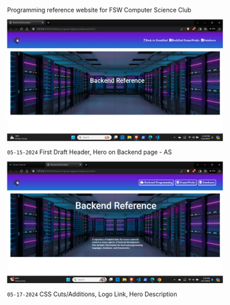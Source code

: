 Programming reference website for FSW Computer Science Club

![Preview of Backend Hero](backend/01-backend-progress-preview.png)

`05-15-2024` First Draft Header, Hero on Backend page - AS

![Header Revisions](backend/02-backend-progress-preview.png)

`05-17-2024` CSS Cuts/Additions, Logo Link, Hero Description 